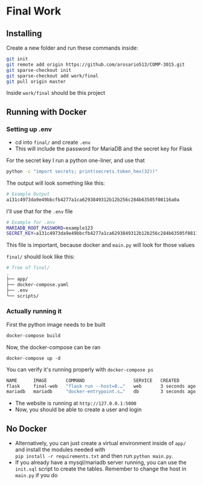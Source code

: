 # Final Work

## Installing

Create a new folder and run these commands inside:

```bash
git init
git remote add origin https://github.com/arosario513/COMP-3015.git
git sparse-checkout init
git sparse-checkout add work/final
git pull origin master
```

Inside `work/final` should be this project

## Running with Docker

### Setting up .env

- cd into `final/` and create `.env`
- This will include the password for MariaDB and the secret key for Flask

For the secret key I run a python one-liner, and use that

```bash
python -c "import secrets; print(secrets.token_hex(32))"
```

The output will look something like this:

```bash
# Example Output
a131c4973da9e49bbcfb4277a1ca6293849312b12b256c284b63505f08116a0a
```

I'll use that for the `.env` file

```bash
# Example for .env
MARIADB_ROOT_PASSWORD=example123
SECRET_KEY=a131c4973da9e49bbcfb4277a1ca6293849312b12b256c284b63505f08116a0a
```

This file is important, because docker and `main.py` will look for those values

`final/` should look like this:

```bash
# Tree of final/
.
├── app/
├── docker-compose.yaml
├── .env
└── scripts/
```

### Actually running it

First the python image needs to be built

```bash
docker-compose build
```

Now, the docker-compose can be ran

```
docker-compose up -d
```

You can verify it's running properly with `docker-compose ps`

```bash
NAME      IMAGE       COMMAND                  SERVICE   CREATED         STATUS         PORTS
flask     final-web   "flask run --host=0.…"   web       3 seconds ago   Up 2 seconds   0.0.0.0:5000->5000/tcp, :::5000->5000/tcp
mariadb   mariadb     "docker-entrypoint.s…"   db        3 seconds ago   Up 2 seconds   0.0.0.0:3306->3306/tcp, :::3306->3306/tcp

```

- The website is running at `http://127.0.0.1:5000`
- Now, you should be able to create a user and login

## No Docker
- Alternatively, you can just create a virtual environment inside of `app/` and install the modules needed with  
`pip install -r requirements.txt` and then run `python main.py`.
- If you already have a mysql/mariadb server running, you can use the `init.sql` script to create the tables. Remember to change the host in `main.py` if you do

